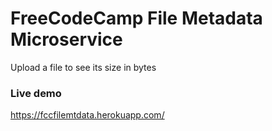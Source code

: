 # FreeCodeCamp File Metadata Microservice

Upload a file to see its size in bytes

### Live demo

https://fccfilemtdata.herokuapp.com/
